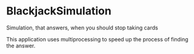 # BlackjackSimulation

Simulation, that answers, when you should stop taking cards

This application uses multiprocessing to speed up the process of finding the answer.


